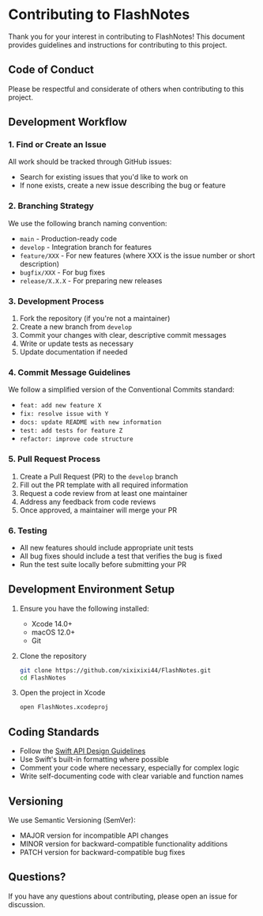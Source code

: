 # Contributing to FlashNotes

Thank you for your interest in contributing to FlashNotes! This document provides guidelines and instructions for contributing to this project.

## Code of Conduct

Please be respectful and considerate of others when contributing to this project.

## Development Workflow

### 1. Find or Create an Issue

All work should be tracked through GitHub issues:

- Search for existing issues that you'd like to work on
- If none exists, create a new issue describing the bug or feature

### 2. Branching Strategy

We use the following branch naming convention:

- `main` - Production-ready code
- `develop` - Integration branch for features
- `feature/XXX` - For new features (where XXX is the issue number or short description)
- `bugfix/XXX` - For bug fixes
- `release/X.X.X` - For preparing new releases

### 3. Development Process

1. Fork the repository (if you're not a maintainer)
2. Create a new branch from `develop`
3. Commit your changes with clear, descriptive commit messages
4. Write or update tests as necessary
5. Update documentation if needed

### 4. Commit Message Guidelines

We follow a simplified version of the Conventional Commits standard:

- `feat: add new feature X`
- `fix: resolve issue with Y`
- `docs: update README with new information`
- `test: add tests for feature Z`
- `refactor: improve code structure`

### 5. Pull Request Process

1. Create a Pull Request (PR) to the `develop` branch
2. Fill out the PR template with all required information
3. Request a code review from at least one maintainer
4. Address any feedback from code reviews
5. Once approved, a maintainer will merge your PR

### 6. Testing

- All new features should include appropriate unit tests
- All bug fixes should include a test that verifies the bug is fixed
- Run the test suite locally before submitting your PR

## Development Environment Setup

1. Ensure you have the following installed:
   - Xcode 14.0+
   - macOS 12.0+
   - Git

2. Clone the repository
   ```bash
   git clone https://github.com/xixixixi44/FlashNotes.git
   cd FlashNotes
   ```

3. Open the project in Xcode
   ```bash
   open FlashNotes.xcodeproj
   ```

## Coding Standards

- Follow the [Swift API Design Guidelines](https://swift.org/documentation/api-design-guidelines/)
- Use Swift's built-in formatting where possible
- Comment your code where necessary, especially for complex logic
- Write self-documenting code with clear variable and function names

## Versioning

We use Semantic Versioning (SemVer):

- MAJOR version for incompatible API changes
- MINOR version for backward-compatible functionality additions
- PATCH version for backward-compatible bug fixes

## Questions?

If you have any questions about contributing, please open an issue for discussion.
